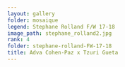 ```yaml
---
layout: gallery
folder: mosaique
legend: Stephane Rolland F/W 17-18
image_path: stephane_rolland2.jpg
rank: 4
folder: stephane-rolland-FW-17-18
title: Adva Cohen-Paz x Tzuri Gueta
---
```

